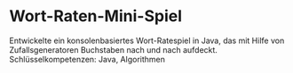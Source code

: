 # Wort-Raten-Mini-Spiel
Entwickelte ein konsolenbasiertes Wort-Ratespiel in Java, das mit Hilfe von Zufallsgeneratoren Buchstaben nach und  nach aufdeckt.  Schlüsselkompetenzen: Java, Algorithmen
